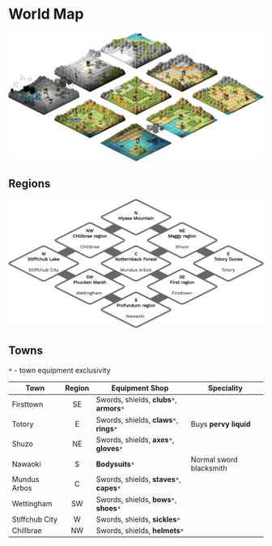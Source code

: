 # World Map
![world_map.png](world_map.png)
## Regions
![world_regions.png](world_regions.png)
## Towns
`*` - town equipment exclusivity

| Town | Region | Equipment Shop | Speciality
|-|:-:|-|-|
| Firsttown      | SE | Swords, shields, **clubs**`*`, **armors**`*` |
| Totory         | E | Swords, shields, **claws**`*`, **rings**`*` | Buys **pervy liquid**
| Shuzo          | NE | Swords, shields, **axes**`*`, **gloves**`*` |
| Nawaoki        | S | **Bodysuits**`*` | Normal sword blacksmith
| Mundus Arbos   | C | Swords, shields, **staves**`*`, **capes**`*`
| Wettingham     | SW | Swords, shields, **bows**`*`, **shoes**`*` |
| Stiffchub City | W | Swords, shields, **sickles**`*` |
| Chillbrae      | NW | Swords, shields, **helmets**`*` |
